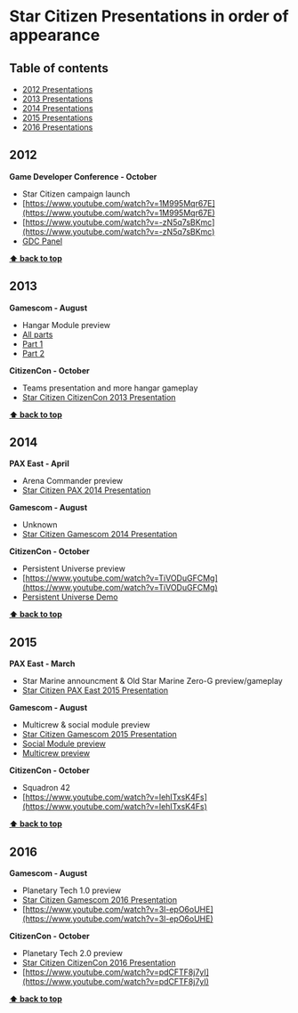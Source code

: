 # Star Citizen Presentations in order of appearance

## Table of contents
- [2012 Presentations](#2012)
- [2013 Presentations](#2013)
- [2014 Presentations](#2014)
- [2015 Presentations](#2015)
- [2016 Presentations](#2016)

## 2012
**Game Developer Conference - October**
- Star Citizen campaign launch
- [https://www.youtube.com/watch?v=1M995Mqr67E](https://www.youtube.com/watch?v=1M995Mqr67E)
- [https://www.youtube.com/watch?v=-zN5q7sBKmc](https://www.youtube.com/watch?v=-zN5q7sBKmc)
- [GDC Panel](https://www.youtube.com/watch?v=7vhRQPhL1YU)

**[⬆️ back to top](#table-of-contents)**
## 2013
**Gamescom - August**
- Hangar Module preview
- [All parts](https://www.youtube.com/watch?v=3Fm7C7O4A-c "All parts")
- [Part 1](https://www.youtube.com/watch?v=h1E3l8pewzY "Part 1")
- [Part 2](https://www.youtube.com/watch?v=a82TX5wKJpU)

**CitizenCon - October**
- Teams presentation and more hangar gameplay
- [Star Citizen CitizenCon 2013 Presentation](https://www.youtube.com/watch?v=J5YJDOwil0k)

**[⬆️ back to top](#table-of-contents)**
## 2014
**PAX East - April**
- Arena Commander preview
- [Star Citizen PAX 2014 Presentation](https://www.youtube.com/watch?v=VE3WxpO4jW0&t=1601s)

**Gamescom - August**
- Unknown
- [Star Citizen Gamescom 2014 Presentation](https://www.youtube.com/watch?v=A0grZDNdUYY&t=3236s "Star Citizen Gamescom Presentation")

**CitizenCon - October**
- Persistent Universe preview
- [https://www.youtube.com/watch?v=TiVODuGFCMg](https://www.youtube.com/watch?v=TiVODuGFCMg)
- [Persistent Universe Demo](https://www.youtube.com/watch?v=7Gx-3iwXvoQ)

**[⬆️ back to top](#table-of-contents)**
## 2015
**PAX East - March**
- Star Marine announcment & Old Star Marine Zero-G preview/gameplay
- [Star Citizen PAX East 2015 Presentation](https://www.youtube.com/watch?v=v8BL8gXjc54)

**Gamescom - August**
- Multicrew & social module preview
- [Star Citizen Gamescom 2015 Presentation](https://www.youtube.com/watch?v=ls8VosErVSk&t=1604s)
- [Social Module preview](https://www.youtube.com/watch?v=OBkNdj8q4uc)
- [Multicrew preview](https://www.youtube.com/watch?v=a9rqPp_Cyk4&t=547s)

**CitizenCon - October**
- Squadron 42
- [https://www.youtube.com/watch?v=IehITxsK4Fs](https://www.youtube.com/watch?v=IehITxsK4Fs)

**[⬆️ back to top](#table-of-contents)**
## 2016
**Gamescom - August**
- Planetary Tech 1.0 preview
- [Star Citizen Gamescom 2016 Presentation](https://www.youtube.com/watch?v=Z-3YBuFI3iI&t=3371s)
- [https://www.youtube.com/watch?v=3l-epO6oUHE](https://www.youtube.com/watch?v=3l-epO6oUHE)

**CitizenCon - October**
- Planetary Tech 2.0 preview
- [Star Citizen CitizenCon 2016 Presentation](https://www.youtube.com/watch?v=XuDj5v81Nd0)
- [https://www.youtube.com/watch?v=pdCFTF8j7yI](https://www.youtube.com/watch?v=pdCFTF8j7yI)

**[⬆️ back to top](#table-of-contents)**
